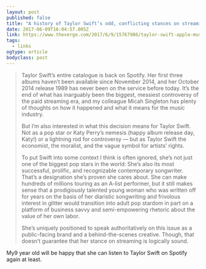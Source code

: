 ```yaml
---
layout: post 
published: false 
title: "A history of Taylor Swift’s odd, conflicting stances on streaming services" 
date: 2017-06-09T16:04:57.005Z 
link: https://www.theverge.com/2017/6/9/15767986/taylor-swift-apple-music-spotify-statements-timeline 
tags:
  - links
ogtype: article 
bodyclass: post 
---
```


> Taylor Swift’s entire catalogue is back on Spotify. Her first three albums haven’t been available since November 2014, and her October 2014 release 1989 has never been on the service before today. It’s the end of what has inarguably been the biggest, messiest controversy of the paid streaming era, and my colleague Micah Singleton has plenty of thoughts on how it happened and what it means for the music industry.
> 
> But I’m also interested in what this decision means for Taylor Swift. Not as a pop star or Katy Perry’s nemesis (happy album release day, Katy!) or a lightning rod for controversy — but as Taylor Swift the economist, the moralist, and the vague symbol for artists’ rights.
> 
> To put Swift into some context I think is often ignored, she’s not just one of the biggest pop stars in the world: She’s also its most successful, prolific, and recognizable contemporary songwriter. That’s a designation she’s proven she cares about. She can make hundreds of millions touring as an A-list performer, but it still makes sense that a prodigiously talented young woman who was written off for years on the basis of her diaristic songwriting and frivolous interest in glitter would transition into adult pop stardom in part on a platform of business savvy and semi-empowering rhetoric about the value of her own labor.
> 
> She’s uniquely positioned to speak authoritatively on this issue as a public-facing brand and  a behind-the-scenes creative. Though, that doesn’t guarantee that her stance on streaming is logically sound.

My9 year old will be happy that she can listen to Taylor Swift on Spotify again at least.